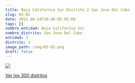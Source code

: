 ```yaml
---
title: Baja California Sur Distrito 2 San Jose Del Cabo
slug: 03-02
date: 2021-06-24T10:46:05-05:00
tags: []
nombre_entidad: Baja California Sur
nombre_distrito: San Jose Del Cabo
entidad: 3
distrito: 2
image_path: /img/03-02.png
draft: false
---
```


![](/img/03-02.png)

[Ver los 300 distritos](/docs/elecciones-2021)
